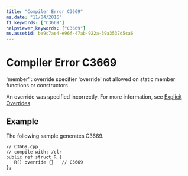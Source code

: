 ```yaml
---
title: "Compiler Error C3669"
ms.date: "11/04/2016"
f1_keywords: ["C3669"]
helpviewer_keywords: ["C3669"]
ms.assetid: be9c7ae4-e96f-47ab-922a-39a3537d5ca6
---
```

# Compiler Error C3669

'member' : override specifier 'override' not allowed on static member functions or constructors

An override was specified incorrectly. For more information, see [Explicit Overrides](../../extensions/explicit-overrides-cpp-component-extensions.md).

## Example

The following sample generates C3669.

```
// C3669.cpp
// compile with: /clr
public ref struct R {
   R() override {}   // C3669
};
```
